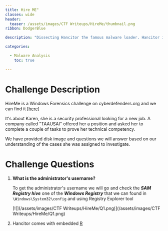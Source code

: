 ```yaml
---
title: Hire ME"
classes: wide
header:
  teaser: /assets/images/CTF Writeups/HireMe/thumbnail.png
ribbon: DodgerBlue

description: "Dissecting Hancitor the famous malware loader. Hancitor is currently in the wild sneaking into organizations using phishing campaign ..."

categories:

  - Malware Analysis
    toc: true

---
```


# Challenge Description

HireMe  is a Windows Forensics challenge on cyberdefenders.org and we can find it [[here]](https://cyberdefenders.org/labs/62) 

It's about Karen, she is a security professional looking for a new job. A company called "TAAUSAI" offered her a position and asked her to complete a couple of tasks to prove her technical competency. 

We have provided disk image and questions we will answer based on our understanding of the cases she was assigned to investigate.

# Challenge Questions

1. **What is the administrator's username?** 

   To get the administrator's username we will go and check the ***SAM Registry hive*** one of the ***Windows Registry*** that we can found in  `\Windows\System32\config` and using Registry Explorer tool 

   [![](/assets/images/CTF Writeups/HireMe/Q1.png)](/assets/images/CTF Writeups/HireMe/Q1.png)

2. Hancitor comes with embedded <u>R